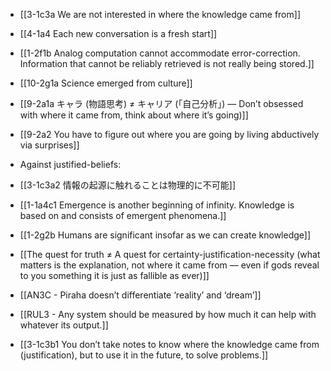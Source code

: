 - [[3-1c3a We are not interested in where the knowledge came from]]
- [[4-1a4 Each new conversation is a fresh start]]
- [[1-2f1b Analog computation cannot accommodate error-correction. Information that cannot be reliably retrieved is not really being stored.]]
- [[10-2g1a Science emerged from culture]]

- [[9-2a1a キャラ (物語思考) ≠ キャリア (「自己分析」) — Don’t obsessed with where it came from, think about where it’s going)]]
- [[9-2a2 You have to figure out where you are going by living abductively via surprises]]

- Against justified-beliefs:
- [[3-1c3a2 情報の起源に触れることは物理的に不可能]]
- [[1-1a4c1 Emergence is another beginning of infinity. Knowledge is based on and consists of emergent phenomena.]]
- [[1-2g2b Humans are significant insofar as we can create knowledge]]
- [[The quest for truth ≠ A quest for certainty-justification-necessity (what matters is the explanation, not where it came from — even if gods reveal to you something it is just as fallible as ever)]]
- [[AN3C - Piraha doesn’t differentiate ‘reality’ and ‘dream’]]

- [[RUL3 - Any system should be measured by how much it can help with whatever its output.]]

- [[3-1c3b1 You don’t take notes to know where the knowledge came from (justification), but to use it in the future, to solve problems.]]

